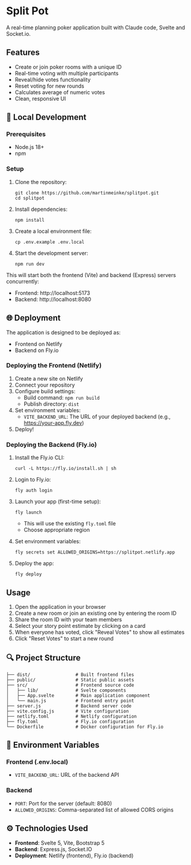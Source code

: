 # Split Pot

A real-time planning poker application built with Claude code, Svelte and Socket.io.

## Features

- Create or join poker rooms with a unique ID
- Real-time voting with multiple participants
- Reveal/hide votes functionality
- Reset voting for new rounds
- Calculates average of numeric votes
- Clean, responsive UI

## 🔧 Local Development

### Prerequisites

- Node.js 18+ 
- npm

### Setup

1. Clone the repository:
   ```
   git clone https://github.com/martinmeinke/splitpot.git
   cd splitpot
   ```

2. Install dependencies:
   ```
   npm install
   ```

3. Create a local environment file:
   ```
   cp .env.example .env.local
   ```

4. Start the development server:
   ```
   npm run dev
   ```

This will start both the frontend (Vite) and backend (Express) servers concurrently:
- Frontend: http://localhost:5173
- Backend: http://localhost:8080

## 🌐 Deployment

The application is designed to be deployed as:
- Frontend on Netlify
- Backend on Fly.io

### Deploying the Frontend (Netlify)

1. Create a new site on Netlify
2. Connect your repository
3. Configure build settings:
   - Build command: `npm run build`
   - Publish directory: `dist`
4. Set environment variables:
   - `VITE_BACKEND_URL`: The URL of your deployed backend (e.g., https://your-app.fly.dev)
5. Deploy!

### Deploying the Backend (Fly.io)

1. Install the Fly.io CLI:
   ```
   curl -L https://fly.io/install.sh | sh
   ```

2. Login to Fly.io:
   ```
   fly auth login
   ```

3. Launch your app (first-time setup):
   ```
   fly launch
   ```
   - This will use the existing `fly.toml` file
   - Choose appropriate region

4. Set environment variables:
   ```
   fly secrets set ALLOWED_ORIGINS=https://splitpot.netlify.app
   ```

5. Deploy the app:
   ```
   fly deploy
   ```

## Usage

1. Open the application in your browser
2. Create a new room or join an existing one by entering the room ID
3. Share the room ID with your team members
4. Select your story point estimate by clicking on a card
5. When everyone has voted, click "Reveal Votes" to show all estimates
6. Click "Reset Votes" to start a new round

## 🔍 Project Structure

```
├── dist/                 # Built frontend files
├── public/               # Static public assets
├── src/                  # Frontend source code
│   ├── lib/              # Svelte components
│   ├── App.svelte        # Main application component
│   └── main.js           # Frontend entry point
├── server.js             # Backend server code
├── vite.config.js        # Vite configuration
├── netlify.toml          # Netlify configuration
├── fly.toml              # Fly.io configuration
└── Dockerfile            # Docker configuration for Fly.io
```

## 📝 Environment Variables

### Frontend (.env.local)
- `VITE_BACKEND_URL`: URL of the backend API

### Backend
- `PORT`: Port for the server (default: 8080)
- `ALLOWED_ORIGINS`: Comma-separated list of allowed CORS origins

## ⚙️ Technologies Used

- **Frontend**: Svelte 5, Vite, Bootstrap 5
- **Backend**: Express.js, Socket.IO
- **Deployment**: Netlify (frontend), Fly.io (backend)
